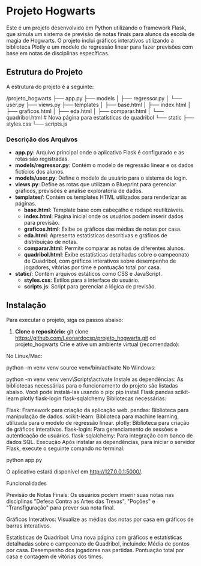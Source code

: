 # Projeto Hogwarts

Este é um projeto desenvolvido em Python utilizando o framework Flask, que simula um sistema de previsão de notas finais para alunos da escola de magia de Hogwarts. O projeto inclui gráficos interativos utilizando a biblioteca Plotly e um modelo de regressão linear para fazer previsões com base em notas de disciplinas específicas.

## Estrutura do Projeto

A estrutura do projeto é a seguinte:

/projeto_hogwarts ├── app.py ├── models │ ├── regressor.py │ └── user.py ├── views.py ├── templates │ ├── base.html │ ├── index.html │ ├── graficos.html │ ├── eda.html │ ├── comparar.html │ └── quadribol.html # Nova página para estatísticas de quadribol └── static ├── styles.css └── scripts.js


### Descrição dos Arquivos

- **app.py**: Arquivo principal onde o aplicativo Flask é configurado e as rotas são registradas.
- **models/regressor.py**: Contém o modelo de regressão linear e os dados fictícios dos alunos.
- **models/user.py**: Define o modelo de usuário para o sistema de login.
- **views.py**: Define as rotas que utilizam o Blueprint para gerenciar gráficos, previsões e análise exploratória de dados.
- **templates/**: Contém os templates HTML utilizados para renderizar as páginas.
  - **base.html**: Template base com cabeçalho e rodapé reutilizáveis.
  - **index.html**: Página inicial onde os usuários podem inserir dados para previsão.
  - **graficos.html**: Exibe os gráficos das médias de notas por casa.
  - **eda.html**: Apresenta estatísticas descritivas e gráficos de distribuição de notas.
  - **comparar.html**: Permite comparar as notas de diferentes alunos.
  - **quadribol.html**: Exibe estatísticas detalhadas sobre o campeonato de Quadribol, com gráficos interativos sobre desempenho de jogadores, vitórias por time e pontuação total por casa.
- **static/**: Contém arquivos estáticos como CSS e JavaScript.
  - **styles.css**: Estilos para a interface do usuário.
  - **scripts.js**: Script para gerenciar a lógica de previsão.

## Instalação

Para executar o projeto, siga os passos abaixo:

1. **Clone o repositório:**
   git clone https://github.com/Leonardocsp/projeto_hogwarts.git
   cd projeto_hogwarts
Crie e ative um ambiente virtual (recomendado):

No Linux/Mac:

python -m venv venv
source venv/bin/activate
No Windows:

python -m venv venv
venv\Scripts\activate
Instale as dependências: As bibliotecas necessárias para o funcionamento do projeto são listadas abaixo. Você pode instalá-las usando o pip:
pip install Flask pandas scikit-learn plotly flask-login flask-sqlalchemy
Bibliotecas necessárias:

Flask: Framework para criação da aplicação web.
pandas: Biblioteca para manipulação de dados.
scikit-learn: Biblioteca para machine learning, utilizada para o modelo de regressão linear.
plotly: Biblioteca para criação de gráficos interativos.
flask-login: Para gerenciamento de sessões e autenticação de usuários.
flask-sqlalchemy: Para integração com banco de dados SQL.
Execução
Após instalar as dependências, para iniciar o servidor Flask, execute o seguinte comando no terminal:

python app.py


O aplicativo estará disponível em http://127.0.0.1:5000/.

Funcionalidades

Previsão de Notas Finais: Os usuários podem inserir suas notas nas disciplinas "Defesa Contra as Artes das Trevas", "Poções" e "Transfiguração" para prever sua nota final.

Gráficos Interativos: Visualize as médias das notas por casa em gráficos de barras interativos.

Estatísticas de Quadribol: Uma nova página com gráficos e estatísticas detalhadas sobre o campeonato de Quadribol, incluindo:
Média de pontos por casa.
Desempenho dos jogadores nas partidas.
Pontuação total por casa e contagem de vitórias dos times.
